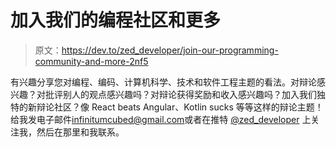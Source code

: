 # 加入我们的编程社区和更多

> 原文：<https://dev.to/zed_developer/join-our-programming-community-and-more-2nf5>

有兴趣分享您对编程、编码、计算机科学、技术和软件工程主题的看法。对辩论感兴趣？对批评别人的观点感兴趣吗？对辩论获得奖励和收入感兴趣吗？加入我们独特的新辩论社区？像 React beats Angular、Kotlin sucks 等等这样的辩论主题！给我发电子邮件[infinitumcubed@gmail.com](mailto:infinitumcubed@gmail.com)或者在推特 [@zed_developer](https://dev.to/zed_developer) 上关注我，然后在那里和我联系。